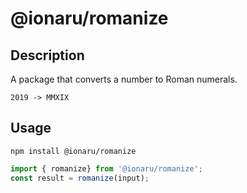 # @ionaru/romanize

## Description
A package that converts a number to Roman numerals.

`2019 -> MMXIX`

## Usage
```
npm install @ionaru/romanize
```
```js
import { romanize} from '@ionaru/romanize';
const result = romanize(input);
```
